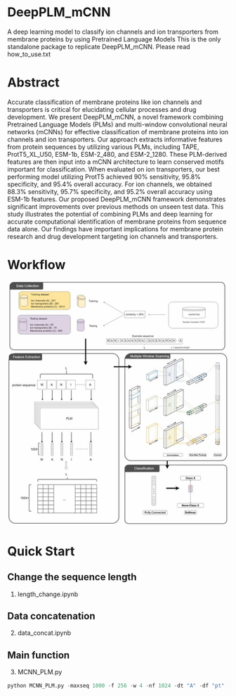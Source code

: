 # DeepPLM_mCNN
A deep learning model to classify ion channels and ion transporters from membrane proteins by using Pretrained Language Models
This is the only standalone package to replicate DeepPLM_mCNN. Please read how_to_use.txt
# Abstract
Accurate classification of membrane proteins like ion channels and transporters is critical for elucidating cellular processes and drug development. We present DeepPLM_mCNN, a novel framework combining Pretrained Language Models (PLMs) and multi-window convolutional neural networks (mCNNs) for effective classification of membrane proteins into ion channels and ion transporters. Our approach extracts informative features from protein sequences by utilizing various PLMs, including TAPE, ProtT5_XL_U50, ESM-1b, ESM-2_480, and ESM-2_1280. These PLM-derived features are then input into a mCNN architecture to learn conserved motifs important for classification. When evaluated on ion transporters, our best performing model utilizing ProtT5 achieved 90% sensitivity, 95.8% specificity, and 95.4% overall accuracy. For ion channels, we obtained 88.3% sensitivity, 95.7% specificity, and 95.2% overall accuracy using ESM-1b features. Our proposed DeepPLM_mCNN framework demonstrates significant improvements over previous methods on unseen test data. This study illustrates the potential of combining PLMs and deep learning for accurate computational identification of membrane proteins from sequence data alone. Our findings have important implications for membrane protein research and drug development targeting ion channels and transporters.
# Workflow
![DeepPLM_mCNN image](src/img/deep_mCNN_workflow.jpg)
# Quick Start
## Change the sequence length
1. length_change.ipynb
## Data concatenation
2. data_concat.ipynb
## Main function
3. MCNN_PLM.py
```python
python MCNN_PLM.py -maxseq 1000 -f 256 -w 4 -nf 1024 -dt "A" -df "pt" -imb "None" -k 0 -csv "pred.csv"

